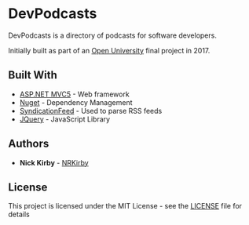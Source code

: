 ﻿# DevPodcasts

DevPodcasts is a directory of podcasts for software developers.

Initially built as part of an [Open University](https://www.open.ac.uk) final project in 2017.

## Built With

* [ASP.NET MVC5](https://github.com/aspnet/AspNetWebStack) - Web framework
* [Nuget](https://www.nuget.org) - Dependency Management
* [SyndicationFeed](https://msdn.microsoft.com/en-us/library/system.servicemodel.syndication.syndicationfeed(v=vs.110).aspx) - Used to parse RSS feeds
* [JQuery](https://github.com/jquery/jquery) - JavaScript Library


## Authors

* **Nick Kirby** - [NRKirby](https://twitter.com/NRKirby)

## License

This project is licensed under the MIT License - see the [LICENSE](LICENSE) file for details
